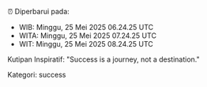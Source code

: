 ⏰ Diperbarui pada:
- WIB: Minggu, 25 Mei 2025 06.24.25 UTC
- WITA: Minggu, 25 Mei 2025 07.24.25 UTC
- WIT: Minggu, 25 Mei 2025 08.24.25 UTC

Kutipan Inspiratif:
"Success is a journey, not a destination."


Kategori: success

